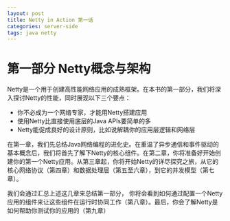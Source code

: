 ```yaml
---
layout: post
title: Netty in Action 第一话
categories: server-side
tags: java netty
---
```

# 第一部分 Netty概念与架构
Netty是一个用于创建高性能网络应用的成熟框架。在本书的第一部分，我们将深入探讨Netty的性能，同时展现以下三个要点：

* 你不必成为一个网络专家，才能用Netty搭建应用
* 使用Netty比直接使用底层的Java APIs要简单的多
* Netty能促成良好的设计原则，比如说解耦你的应用层逻辑和网络层

在第一章，我们先总结Java网络编程的进化史。在重温了异步通信和事件驱动的基本概念后，我们将首先了解下Netty的核心组件。在第二章，你将准备好开始创建你的第一个Netty应用。从第三章起，你将开始Netty的详尽探究之旅，从它的核心网络协议（第四章）和数据处理层（第五至六章），到它的并发模型（第七章）。

我们会通过汇总上述这几章来总结第一部分， 你将会看到如何通过配置一个Netty应用的组件来让这些组件在运行时协同工作（第八章）。最后，你会了解Netty是如何帮助你测试你的应用的（第九章）
